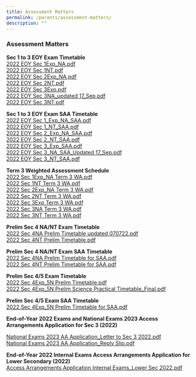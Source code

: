 ```yaml
---
title: Assessment Matters
permalink: /parents/assessment-matters/
description: ""
---
```

### Assessment Matters

**Sec 1 to 3 EOY Exam Timetable**  <br>
[2022 EOY Sec 1Exp\_NA.pdf](/files/am1.pdf) <br>
[2022 EOY Sec 1NT.pdf](/files/am2.pdf)<br>
[2022 EOY Sec 2Exp\_NA.pdf](/files/am3.pdf)<br>
[2022 EOY Sec 2NT.pdf](/files/am4.pdf)<br>
[2022 EOY Sec 3Exp.pdf](/files/am5.pdf)<br>
[2022 EOY Sec 3NA\_updated 17\_Sep.pdf](/files/am6.pdf)<br>
[2022 EOY Sec 3NT.pdf](/files/am7.pdf)<br>
  
**Sec 1 to 3 EOY Exam SAA Timetable**  <br>
[2022 EOY Sec 1\_Exp\_NA\_SAA.pdf](/files/am8.pdf)<br>
[2022 EOY Sec 1\_NT\_SAA.pdf](/files/am9.pdf)<br>
[2022 EOY Sec 2\_Exp\_NA\_SAA.pdf](/files/am10.pdf)<br>
[2022 EOY Sec 2\_NT\_SAA.pdf](/files/am11.pdf)<br>
[2022 EOY Sec 3\_Exp\_SAA.pdf](/files/am12.pdf)<br>
[2022 EOY Sec 3\_NA\_SAA\_Updated 17\_Sep.pdf](/files/am13.pdf) <br>
[2022 EOY Sec 3\_NT\_SAA.pdf](/files/am14.pdf) <br>
  
**Term 3 Weighted Assessment Schedule**  <br>
[2022 Sec 1Exp\_NA Term 3 WA.pdf](/files/am15.pdf) <br>
[2022 Sec 1NT Term 3 WA.pdf](/files/am16.pdf)<br>
[2022 Sec 2Exp\_NA Term 3 WA.pdf](/files/am17.pdf)<br>
[2022 Sec 2NT Term 3 WA.pdf](/files/am18.pdf)<br>
[2022 Sec 3Exp Term 3 WA.pdf](/files/am19.pdf) <br>
[2022 Sec 3NA Term 3 WA.pdf](/files/am20.pdf)<br>
[2022 Sec 3NT Term 3 WA.pdf](/files/am21.pdf)<br>

**Prelim Sec 4 NA/NT Exam Timetable**<br>
[2022 Sec 4NA Prelim Timetable updated 070722.pdf](/files/am22.pdf)  <br>
[2022 Sec 4NT Prelim Timetable.pdf](/files/am23.pdf)<br>

**Prelim Sec 4 NA/NT Exam SAA Timetable** <br>
[2022 Sec 4NA Prelim Timetable for SAA.pdf](/files/am24.pdf)<br>
[2022 Sec 4NT Prelim Timetable for SAA.pdf](/files/am25.pdf)
  
**Prelim Sec 4/5 Exam Timetable**<br>
[2022 Sec 4Exp\_5N Prelim Timetable.pdf](/files/am26.pdf)<br>
[2022 Sec 4Exp\_5N Prelim Science Practical Timetable\_Final.pdf](/files/am27.pdf)<br>
  
**Prelim Sec 4/5 Exam SAA Timetable**  <br>
[2022 Sec 4Exp\_5N Prelim Timetable for SAA.pdf](/files/am28.pdf)

**End-of-Year 2022 Exams and National Exams 2023 Access Arrangements Application for Sec 3 (2022)**

[National Exams 2023 AA Application\_Letter to Sec 3 2022.pdf](/files/am29.pdf)<br>
[National Exams 2023 AA Application\_Reply Slip.pdf](/files/am30.pdf)
  
**End-of-Year 2022 Internal Exams Access Arrangements Application for Lower Secondary (2022)**<br>
[Access Arrangements Application Internal Exams\_Lower Sec 2022.pdf](/files/am31.pdf)